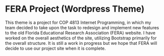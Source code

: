 # FERA Project (Wordpress Theme)

This theme is a project for COP 4813 Internet Programming, in which my team decided to take upon the task to
redesign and implement new features to the old Florida Educational Research Association (FERA) website. I have
worked on the overall aesthetics of the site, utilizing Bootstrap primarily for the overall structure. It is still
a work in progress but we hope that FERA will decide to use our project site when it is complete.

